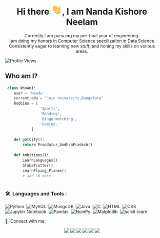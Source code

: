<h1 align="center">Hi there <img src="https://raw.githubusercontent.com/nandun2003/nandun2003/main/wave.gif" width="35px">, I am Nanda Kishore Neelam </h1>


<p align="center" width="150px">Currently I am pursuing my pre-final year of engineering.<br>I am doing my honors in Computer Science specilization in Data Science.<br>Consistently eager to learning new stuff, and honing my skills on various areas.</p>
 
 ![Profile Views](https://komarev.com/ghpvc/?username=NanduN2003)
 ## Who am I?

```python
 class WhoAmI:
 	user = 'Nandu'
	current_edu = "Jain University,Bangalore"
	hobbies = [
				'Sports',
				'Reading',
				'Binge-Watching',
				'Gaming..'
			]
	
	def getCity():
		return Proddatur_AndhraPradesh()
	
	def Ambitions():
		LearnLanguages()
		GlobeTrotter()
		LearnFlying_Planes()
		# and 10 more..    
	 
```
<h3>🛠 &nbsp;Languages and Tools : </h3>

![Python](https://img.shields.io/badge/-Python-05122A?style=flat&logo=python)&nbsp;
![MySQL](https://img.shields.io/badge/-MySQL-05122A?style=flat&logo=mysql&logoColor=4479A1)&nbsp;
![MongoDB](https://img.shields.io/badge/MongoDB-%234ea94b.svg?style=flat&logo=mongodb&logoColor=white)&nbsp;
![Java](https://img.shields.io/badge/-Java-05122A?style=flat&logo=Java&logoColor=FFA518)&nbsp;
![C](https://img.shields.io/badge/-C-05122A?style=flat&logo=C&logoColor=A8B9CC)&nbsp;
![HTML](https://img.shields.io/badge/-HTML-05122A?style=flat&logo=HTML5)&nbsp;
![CSS](https://img.shields.io/badge/-CSS-05122A?style=flat&logo=CSS3&logoColor=1572B6)&nbsp;
![Jupyter Notebook](https://img.shields.io/badge/-Jupyter%20Notebook-05122A?style=flat&logo=jupyter&logoColor=F37626)&nbsp;
![Pandas](https://img.shields.io/badge/pandas-%23150458.svg?style=flat&logo=pandas&logoColor=white)&nbsp;
![NumPy](https://img.shields.io/badge/numpy-%23013243.svg?style=flat&logo=numpy&logoColor=white)&nbsp;
![Matplotlib](https://img.shields.io/badge/Matplotlib-%23ffffff.svg?style=flat&logo=Matplotlib&logoColor=black)&nbsp;
![scikit-learn](https://img.shields.io/badge/scikit--learn-%23F7931E.svg?style=flat&logo=scikit-learn&logoColor=white)&nbsp;


:link: &nbsp;Connect with me:

<p align="center">
<a href="https://www.linkedin.com/in/nanda-kishore-reddy-neelam-683082206/"><img src="https://img.shields.io/badge/LinkedIn-0077B5?style=for-the-badge&logo=linkedin&logoColor=white"/></a>
<a href="(https://www.kaggle.com/nandakishoreneelam/)"><img src="(https://img.shields.io/badge/Kaggle-035a7d?style=for-the-badge&logo=kaggle&logoColor=white)"/></a>	
<a href="(https://www.hackerrank.com/neelamkishore/)"><img src="(https://img.shields.io/badge/-Hackerrank-2EC866?style=for-the-badge&logo=HackerRank&logoColor=white)"/></a>
<a href="https://www.instagram.com/
_mr.n.and.u_07"><img src="https://img.shields.io/badge/Instagram-E4405F?style=for-the-badge&logo=instagram&logoColor=white"/></a>
<a href="http://wa.me/+919573686546"><img src="https://img.shields.io/badge/WhatsApp-25D366?style=for-the-badge&logo=whatsapp&logoColor=white"/></a>
<a href="https://twitter.com/N_Nandu_Reddy"><img src="https://img.shields.io/badge/Twitter-1DA1F2?style=for-the-badge&logo=twitter&logoColor=white"/></a>
</p>


